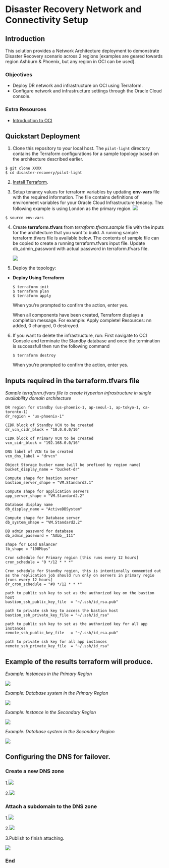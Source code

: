 # Disaster Recovery Network and Connectivity Setup

## Introduction

This solution provides a Network Architecture deployment to demonstrate Disaster Recovery scenario across 2 regions [examples are geared towards region Ashburn & Phoenix, but any region in OCI can be used].

### Objectives
- Deploy DR network and infrastructure on OCI using Terraform.
- Configure network and infrastructure settings through the Oracle Cloud console.

### Extra Resources
- [Introduction to OCI](https://docs.cloud.oracle.com/en-us/iaas/Content/GSG/Concepts/baremetalintro.htm)

## Quickstart Deployment

1. Clone this repository to your local host. The `pilot-light` directory contains the Terraform configurations for a sample topology based on the architecture described earlier.
```
$ git clone XXXX
$ cd disaster-recovery/pilot-light
```

2. [Install Terraform](https://learn.hashicorp.com/terraform/getting-started/install.html). 

3. Setup tenancy values for terraform variables by updating **env-vars** file with the required information. The file contains definitions of environment variables for your Oracle Cloud Infrastructure tenancy.
    The following example is using London as the primary region.
    ![](./screenshots/100screenshots/env-vars-example.PNG)
    
```
$ source env-vars
```
    
4. Create **terraform.tfvars** from *terraform.tfvars.sample* file with the inputs for the architecture that you want to build. A running sample terraform.tfvars file is available below. The contents of sample file can be copied to create a running terraform.tfvars input file. Update db_admin_password with actual password in terraform.tfvars file.

    ![](./screenshots/100screenshots/terrform_var.PNG)
    
5. Deploy the topology:

-   **Deploy Using Terraform**
    
    ```
    $ terraform init
    $ terraform plan
    $ terraform apply
    ```
    When you’re prompted to confirm the action, enter yes.

    When all components have been created, Terraform displays a completion message. For example: Apply complete! Resources: nn added, 0 changed, 0 destroyed.

6. If you want to delete the infrastructure, run:
    First navigate to OCI Console and terminate the Standby database and once the termination is successfull then run the following command
    ```
    $ terraform destroy
    ```
    When you’re prompted to confirm the action, enter yes.


## Inputs required in the terraform.tfvars file
*Sample terraform.tfvars file to create Hyperion infrastructure in single availability domain architecture*

```
DR region for standby (us-phoenix-1, ap-seoul-1, ap-tokyo-1, ca-toronto-1)
dr_region = "us-phoenix-1"

CIDR block of Standby VCN to be created
dr_vcn_cidr_block = "10.0.0.0/16"

CIDR block of Primary VCN to be created
vcn_cidr_block = "192.168.0.0/16"

DNS label of VCN to be created
vcn_dns_label = "drvcn"

Object Storage bucker name (will be prefixed by region name)
bucket_display_name = "bucket-dr"

Compute shape for bastion server
bastion_server_shape = "VM.Standard2.1"

Compute shape for application servers
app_server_shape = "VM.Standard2.2"

Database display name
db_display_name = "ActiveDBSystem"

Compute shape for Database server
db_system_shape = "VM.Standard2.2"

DB admin password for database
db_admin_password = "AAbb__111"

shape for Load Balancer
lb_shape = "100Mbps"

Cron schedule for Primary region [this runs every 12 hours]
cron_schedule = "0 */12 * * *"

Cron schedule for Standby region, this is intentionally commented out as the replication job should run only on servers in primary regio [runs every 12 hours]
dr_cron_schedule = "#0 */12 * * *"

path to public ssh key to set as the authorized key on the bastion host
bastion_ssh_public_key_file  = "~/.ssh/id_rsa.pub"

path to private ssh key to access the bastion host
bastion_ssh_private_key_file = "~/.ssh/id_rsa"

path to public ssh key to set as the authorized key for all app instances 
remote_ssh_public_key_file   = "~/.ssh/id_rsa.pub"

path to private ssh key for all app instances
remote_ssh_private_key_file  = "~/.ssh/id_rsa"
```
## Example of the results terraform will produce.
 *Example: Instances in the Primary Region*

 ![](./screenshots/100screenshots/App-Server(Primary).PNG)
 
 *Example: Database system in the Primary Region*

 ![](./screenshots/100screenshots/DB-System(Primary).PNG)
 
 *Example: Instance in the Secondary Region*

 ![](./screenshots/100screenshots/App-Server(Secondary).png)
 
 *Example: Database system in the Secondary Region*

 ![](./screenshots/100screenshots/DB-System(Secondary).PNG)
 
## Configuring the DNS for failover.

### Create a new DNS zone
1.![](./screenshots/100screenshots/DNS-Zone.png)

2.![](./screenshots/100screenshots/DNS-Zone-Information.png)

### Attach a subdomain to the DNS zone
1.![](./screenshots/100screenshots/DNS-Zone-Subdomain-Step1.png)

2.![](./screenshots/100screenshots/DNS-Zone-Subdomain-Step2.png)

3.Publish to finish attaching.

![](./screenshots/100screenshots/Failover-Policy-Publish.png)

<!-- # Adding Html to the compute instances.

You can place these HTML files in your app-tier compute nodes to demonstrate the DR working by displaying different HTML pages depending on which region you are hitting. You can see this information in the IP address as well, but this is additional visual stimulation.

## Primary Instance
*Follow the instructions in the [html file](HTML-Instructions.txt)*

## Secondary Instance
*Follow the instructions in the [html file](HTML-Instructions.txt)*


## Troubleshooting -->


### End

